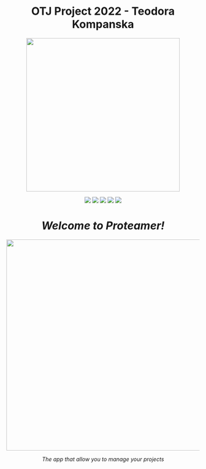 <h1 align="center">OTJ Project 2022 - Teodora Kompanska</h1>
<p align="center"><img src="https://i.imgur.com/HxRaxEd.png" width="400"></p>
<p align = "center">
   <img src = "https://img.shields.io/github/languages/count/codingburgas/2122-otj-10-project-repo-TNKompanska19?style=for-the-badge">
   <img src = "https://img.shields.io/github/contributors/codingburgas/2122-otj-10-project-repo-TNKompanska19?style=for-the-badge">
   <img src = "https://img.shields.io/github/repo-size/codingburgas/2122-otj-10-project-repo-TNKompanska19?style=for-the-badge">
   <img src = "https://img.shields.io/github/last-commit/codingburgas/2122-otj-10-project-repo-TNKompanska19?style=for-the-badge">
   <img src = "https://img.shields.io/github/languages/top/codingburgas/2122-otj-10-project-repo-TNKompanska19?style=for-the-badge">
</p>

<h1 align="center"><i>Welcome to Proteamer!</i></h1>
<p align="center"><img src="https://i.imgur.com/zowxtnd.png" width="550"></p>
<p align = "center"> <i> The app that allow you to manage your projects </i> </p>

